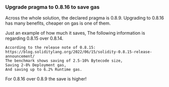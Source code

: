 ### Upgrade pragma to 0.8.16 to save gas

Across the whole solution, the declared pragma is 0.8.9.
Upgrading to 0.8.16 has many benefits, cheaper on gas is one of them.

Just an example of how much it saves,
The following information is regarding 0.8.15 over 0.8.14.
```
According to the release note of 0.8.15: https://blog.soliditylang.org/2022/06/15/solidity-0.8.15-release-announcement/
The benchmark shows saving of 2.5-10% Bytecode size,
Saving 2-8% Deployment gas,
And saving up to 6.2% Runtime gas.
```

For 0.8.16 over 0.8.9 the save is higher!